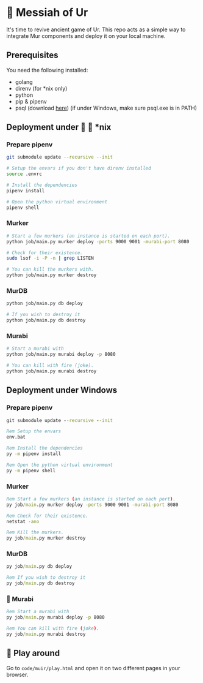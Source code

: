 # :european_castle: Messiah of Ur

It's time to revive ancient game of Ur. This repo acts as a simple way to integrate Mur components and deploy it on your local machine.

## Prerequisites

You need the following installed:

- golang
- direnv (for *nix only)
- python
- pip & pipenv
- psql (download [here](https://www.enterprisedb.com/download-postgresql-binaries?fbclid=IwAR3XSzTmFPKzGJiugdcBm77dZ3yHjVqjfZYkclWb1ulNMvxClWE-Eyxxv5s)) (if under Windows, make sure psql.exe is in PATH)

## Deployment under :penguin: :apple: *nix

### Prepare pipenv

```bash
git submodule update --recursive --init

# Setup the envars if you don't have direnv installed
source .envrc

# Install the dependencies
pipenv install

# Open the python virtual environment
pipenv shell
```

### Murker

```bash
# Start a few murkers (an instance is started on each port).
python job/main.py murker deploy -ports 9000 9001 -murabi-port 8080

# Check for their existence.
sudo lsof -i -P -n | grep LISTEN

# You can kill the murkers with.
python job/main.py murker destroy
```

### MurDB

```bash
python job/main.py db deploy

# If you wish to destroy it
python job/main.py db destroy
```

### Murabi

```bash
# Start a murabi with
python job/main.py murabi deploy -p 8080

# You can kill with fire (joke).
python job/main.py murabi destroy
```

## Deployment under Windows

### Prepare pipenv

```bat
git submodule update --recursive --init

Rem Setup the envars
env.bat

Rem Install the dependencies
py -m pipenv install

Rem Open the python virtual environment
py -m pipenv shell
```

### Murker

```bat
Rem Start a few murkers (an instance is started on each port).
py job/main.py murker deploy -ports 9000 9001 -murabi-port 8080

Rem Check for their existence.
netstat -ano

Rem Kill the murkers.
py job/main.py murker destroy
```

### MurDB

```bat
py job/main.py db deploy

Rem If you wish to destroy it
py job/main.py db destroy
```


### :dragon_face: Murabi

```bat
Rem Start a murabi with
py job/main.py murabi deploy -p 8080

Rem You can kill with fire (joke).
py job/main.py murabi destroy
```

## :game_die: Play around

Go to `code/muir/play.html` and open it on two different pages in your browser.
